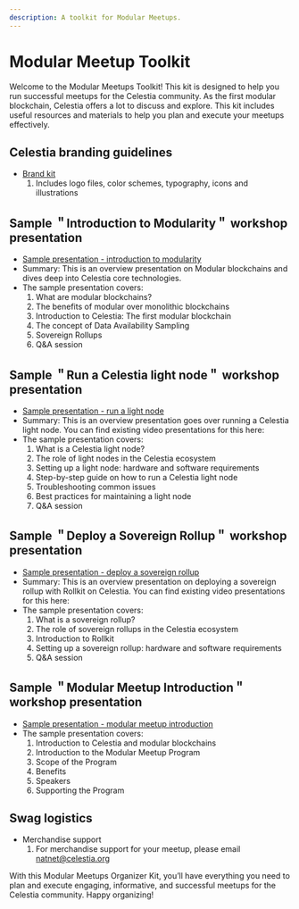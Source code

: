 ```yaml
---
description: A toolkit for Modular Meetups.
---
```


# Modular Meetup Toolkit

Welcome to the Modular Meetups Toolkit! This kit is designed
to help you run successful meetups for the Celestia community.
As the first modular blockchain, Celestia offers a lot to discuss
and explore. This kit includes useful resources and materials to
help you plan and execute your meetups effectively.

## Celestia branding guidelines

- [Brand kit](https://company-223625.frontify.com/d/JoSwaZS4Mjpj/guidelines)
  1. Includes logo files, color schemes, typography, icons and illustrations

## Sample ＂Introduction to Modularity＂ workshop presentation

- [Sample presentation - introduction to modularity](https://docs.google.com/presentation/d/1R4bkWgU2nql1chwVwND4seREHbKzugl0-Xr88w3QdIQ/edit#slide=id.g1b629412475_0_0)
- Summary: This is an overview presentation on Modular blockchains and
  dives deep into Celestia core technologies.
- The sample presentation covers:
  1. What are modular blockchains?
  2. The benefits of modular over monolithic blockchains
  3. Introduction to Celestia: The first modular blockchain
  4. The concept of Data Availability Sampling
  5. Sovereign Rollups
  6. Q&A session

## Sample ＂Run a Celestia light node＂ workshop presentation

- [Sample presentation - run a light node](https://docs.google.com/presentation/d/1fV7OYUdW4kafkZcgHwFenFWDbSIwkk0R6BnSKrAV-Hc/edit#slide=id.g20713cce7c2_1_0)
- Summary:
  This is an overview presentation goes over running a Celestia light node.
  You can find existing video presentations for this here:
- The sample presentation covers:
  1. What is a Celestia light node?
  2. The role of light nodes in the Celestia ecosystem
  3. Setting up a light node: hardware and software requirements
  4. Step-by-step guide on how to run a Celestia light node
  5. Troubleshooting common issues
  6. Best practices for maintaining a light node
  7. Q&A session

## Sample ＂Deploy a Sovereign Rollup＂ workshop presentation

- [Sample presentation - deploy a sovereign rollup](https://docs.google.com/presentation/d/163yP8lQ28k-xfL3jcdX2cfO-3zg8e63AOuHeHxde3vk/edit#slide=id.g20713cce7c2_1_596)
- Summary: This is an overview presentation on deploying a sovereign rollup
  with Rollkit on Celestia.
  You can find existing video presentations for this here:
- The sample presentation covers:
  1. What is a sovereign rollup?
  2. The role of sovereign rollups in the Celestia ecosystem
  3. Introduction to Rollkit
  4. Setting up a sovereign rollup: hardware and software requirements
  5. Q&A session

## Sample ＂Modular Meetup Introduction＂ workshop presentation

- [Sample presentation - modular meetup introduction](https://docs.google.com/presentation/d/1HIOKwnCRylofo4sp5I93hsfY3DKWbmXxfvMdoiIk-3I/edit?usp=sharing)
- The sample presentation covers:
  1. Introduction to Celestia and modular blockchains
  2. Introduction to the Modular Meetup Program
  3. Scope of the Program
  4. Benefits
  5. Speakers
  6. Supporting the Program

## Swag logistics

- Merchandise support
  1. For merchandise support for your meetup, please email
     [natnet@celestia.org](mailto:natnet@celestia.org)

With this Modular Meetups Organizer Kit, you’ll have everything
you need to plan and execute engaging, informative, and successful
meetups for the Celestia community. Happy organizing!
